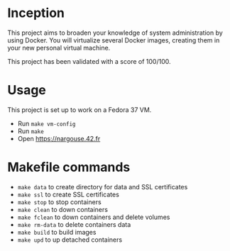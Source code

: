 # Inception

This project aims to broaden your knowledge of system administration by using Docker.
You will virtualize several Docker images, creating them in your new personal virtual
machine.

This project has been validated with a score of 100/100.

# Usage

This project is set up to work on a Fedora 37 VM.

- Run `make vm-config`
- Run `make`
- Open https://nargouse.42.fr

# Makefile commands

- `make data` to create directory for data and SSL certificates
- `make ssl` to create SSL certificates
- `make stop` to stop containers
- `make clean` to down containers
- `make fclean` to down containers and delete volumes
- `make rm-data` to delete containers data
- `make build` to build images
- `make upd` to up detached containers
